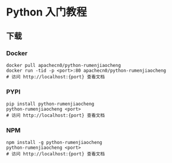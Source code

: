 # Python 入门教程

## 下载

### Docker

```
docker pull apachecn0/python-rumenjiaocheng
docker run -tid -p <port>:80 apachecn0/python-rumenjiaocheng
# 访问 http://localhost:{port} 查看文档
```

### PYPI

```
pip install python-rumenjiaocheng
python-rumenjiaocheng <port>
# 访问 http://localhost:{port} 查看文档
```

### NPM

```
npm install -g python-rumenjiaocheng
python-rumenjiaocheng <port>
# 访问 http://localhost:{port} 查看文档
```